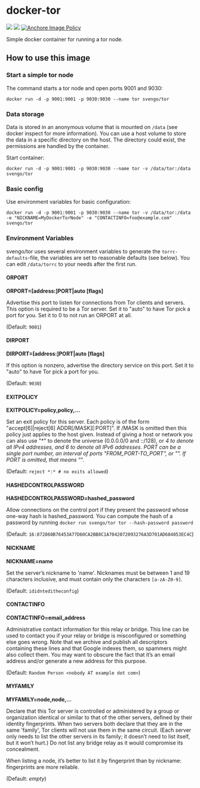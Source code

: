 # docker-tor

[![](https://images.microbadger.com/badges/version/svengo/tor.svg)](https://microbadger.com/images/svengo/tor "Get your own version badge on microbadger.com") [![](https://images.microbadger.com/badges/image/svengo/tor.svg)](https://microbadger.com/images/svengo/tor "Get your own image badge on microbadger.com") [![Anchore Image Policy](https://anchore.io/service/badges/policy/e2f5cbb0326c9487c529e84c2efc00210cd5b04be71d339e4268d188319bca7c?registry=dockerhub&repository=svengo/teamspeak&tag=3.0.13.8)](https://anchore.io)

Simple docker container for running a tor node.


## How to use this image

### Start a simple tor node

The command starts a tor node and open ports 9001 and 9030:

``docker run -d -p 9001:9001 -p 9030:9030 --name tor svengo/tor``

### Data storage

Data is stored in an anonymous volume that is mounted on ``/data`` (see docker inspect for more information). You can use a host volume to store the data in a specific directory on the host. The directory could exist, the permissions are handled by the container.

Start container:

``docker run -d -p 9001:9001 -p 9030:9030 --name tor -v /data/tor:/data svengo/tor``

### Basic config

Use environment variables for basic configuration:

``docker run -d -p 9001:9001 -p 9030:9030 --name tor -v /data/tor:/data -e "NICKNAME=MyDockerTorNode" -e "CONTACTINFO=foo@example.com" svengo/tor``


### Environment Variables

svengo/tor uses several environment variables to generate the ``torrc-defaults``-file, the variables are set to reasonable defaults (see below). You can edit ``/data/torrc`` to your needs after the first run.

#### ORPORT

**ORPORT=[address:]PORT|auto [flags]**

Advertise this port to listen for connections from Tor clients and servers. This option is required to be a Tor server. Set it to "auto" to have Tor pick a port for you. Set it to 0 to not run an ORPORT at all. 

(Default: ``9001``)

#### DIRPORT

**DIRPORT=[address:]PORT|auto [flags]**

If this option is nonzero, advertise the directory service on this port. Set it to "auto" to have Tor pick a port for you. 

(Default: ``9030``)

#### EXITPOLICY

**EXITPOLICY=policy,policy,…**

Set an exit policy for this server. Each policy is of the form "accept[6]|reject[6] ADDR[/MASK][:PORT]". If /MASK is omitted then this policy just applies to the host given. Instead of giving a host or network you can also use "*" to denote the universe (0.0.0.0/0 and ::/128), or *4 to denote all IPv4 addresses, and *6 to denote all IPv6 addresses. PORT can be a single port number, an interval of ports "FROM_PORT-TO_PORT", or "*". If PORT is omitted, that means "*".

(Default: ``reject *:* # no exits allowed``)

#### HASHEDCONTROLPASSWORD

**HASHEDCONTROLPASSWORD=hashed_password**

Allow connections on the control port if they present the password whose one-way hash is hashed_password. You can compute the hash of a password by running ``docker run svengo/tor tor --hash-password password``

(Default: ``16:872860B76453A77D60CA2BB8C1A7042072093276A3D701AD684053EC4C``)

#### NICKNAME

**NICKNAME=name**

Set the server’s nickname to 'name'. Nicknames must be between 1 and 19 characters inclusive, and must contain only the characters ``[a-zA-Z0-9]``.

(Default: ``ididnteditheconfig``)

#### CONTACTINFO

**CONTACTINFO=email_address**

Administrative contact information for this relay or bridge. This line can be used to contact you if your relay or bridge is misconfigured or something else goes wrong. Note that we archive and publish all descriptors containing these lines and that Google indexes them, so spammers might also collect them. You may want to obscure the fact that it’s an email address and/or generate a new address for this purpose.

(Default: ``Random Person <nobody AT example dot com>``)

#### MYFAMILY

**MYFAMILY=node,node,...**

Declare that this Tor server is controlled or administered by a group or organization identical or similar to that of the other servers, defined by their identity fingerprints. When two servers both declare that they are in the same 'family', Tor clients will not use them in the same circuit. (Each server only needs to list the other servers in its family; it doesn’t need to list itself, but it won’t hurt.) Do not list any bridge relay as it would compromise its concealment.

When listing a node, it’s better to list it by fingerprint than by nickname: fingerprints are more reliable.

(Default: *empty*)
